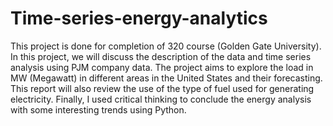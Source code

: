 # Time-series-energy-analytics
This project is done for completion of 320 course (Golden Gate University).
In this project, we will discuss the description of the data and time series analysis using PJM company data. The project aims to explore the load in MW (Megawatt) in different areas in the United States and their forecasting. This report will also review the use of the type of fuel used for generating electricity. Finally, I used critical thinking to conclude the energy analysis with some interesting trends using Python.

